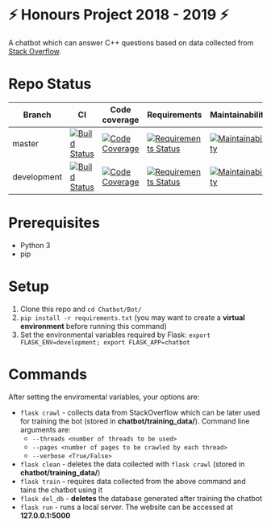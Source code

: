 # :zap: Honours Project 2018 - 2019 :zap:
A chatbot which can answer C++ questions based on data collected from [Stack Overflow](https://stackoverflow.com/questions/tagged/c%2b%2b?sort=votes&pageSize=15).

# Repo Status
| **Branch**      | **CI**                                                       | **Code coverage**                                            | **Requirements**                                             | **Maintainability**                                          |
|-----------------|---|---|---|---|
| master |[![Build Status](https://travis-ci.org/Ligh7bringer/Chatbot.svg?branch=master)](https://travis-ci.org/Ligh7bringer/Chatbot)|[![Code Coverage](https://codecov.io/github/Ligh7bringer/Chatbot/branch/master/graphs/badge.svg)](https://codecov.io/github/Ligh7bringer/Chatbot)|[![Requirements Status](https://requires.io/github/Ligh7bringer/Chatbot/requirements.svg?branch=master)](https://requires.io/github/Ligh7bringer/Chatbot/requirements/?branch=master)|[![Maintainability](https://api.codeclimate.com/v1/badges/b1106d6c1e2f197d07ba/maintainability)](https://codeclimate.com/github/Ligh7bringer/Chatbot/maintainability)|
| development |[![Build Status](https://travis-ci.org/Ligh7bringer/Chatbot.svg?branch=dev)](https://travis-ci.org/Ligh7bringer/Chatbot)|[![Code Coverage](https://codecov.io/github/Ligh7bringer/Chatbot/branch/dev/graphs/badge.svg)](https://codecov.io/github/Ligh7bringer/Chatbot)|[![Requirements Status](https://requires.io/github/Ligh7bringer/Chatbot/requirements.svg?branch=dev)](https://requires.io/github/Ligh7bringer/Chatbot/requirements/?branch=dev)|[![Maintainability](https://api.codeclimate.com/v1/badges/b1106d6c1e2f197d07ba/maintainability)](https://codeclimate.com/github/Ligh7bringer/Chatbot/maintainability)|

# Prerequisites
* Python 3
* pip

# Setup
1. Clone this repo and `` cd Chatbot/Bot/ ``
2. ``pip install -r requirements.txt``
 (you may want to create a **virtual environment** before running this command)
3. Set the environmental variables required by Flask:
`` export FLASK_ENV=development; export FLASK_APP=chatbot ``

# Commands
After setting the enviromental variables, your options are:
* `` flask crawl `` - collects data from StackOverflow which can be later used for training the bot (stored in **chatbot/training_data/**). Command line arguments are:
  * ``--threads <number of threads to be used>``
  * ``--pages <number of pages to be crawled by each thread>``
  * ``--verbose <True/False>``
* `` flask clean `` - deletes the data collected with `` flask crawl `` (stored in **chatbot/training_data/**)
* `` flask train `` - requires data collected from the above command and tains the chatbot using it
* `` flask del_db `` - **deletes** the database generated after training the chatbot
* `` flask run `` - runs a local server. The website can be accessed at **127.0.0.1:5000**
